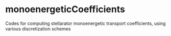 # monoenergeticCoefficients
Codes for computing stellarator monoenergetic transport coefficients, using various discretization schemes
